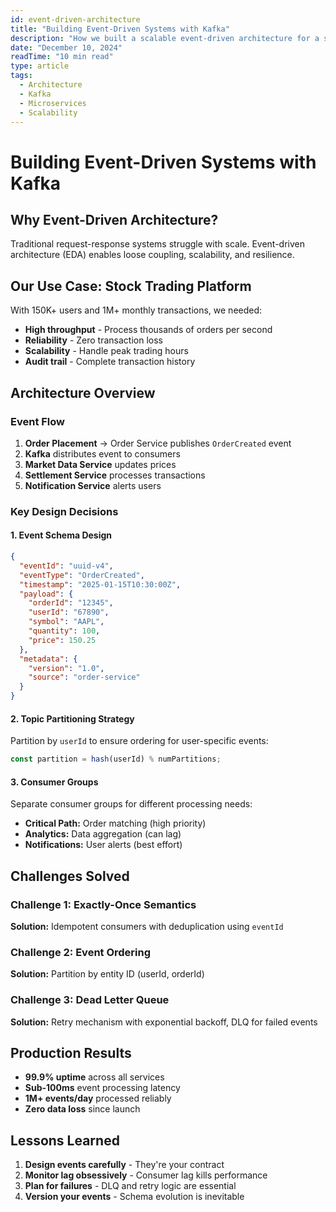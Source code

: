 ```yaml
---
id: event-driven-architecture
title: "Building Event-Driven Systems with Kafka"
description: "How we built a scalable event-driven architecture for a stock trading platform serving 150K+ users with 99.9% uptime."
date: "December 10, 2024"
readTime: "10 min read"
type: article
tags:
  - Architecture
  - Kafka
  - Microservices
  - Scalability
---
```


# Building Event-Driven Systems with Kafka

## Why Event-Driven Architecture?

Traditional request-response systems struggle with scale. Event-driven architecture (EDA) enables loose coupling, scalability, and resilience.

## Our Use Case: Stock Trading Platform

With 150K+ users and 1M+ monthly transactions, we needed:
- **High throughput** - Process thousands of orders per second
- **Reliability** - Zero transaction loss
- **Scalability** - Handle peak trading hours
- **Audit trail** - Complete transaction history

## Architecture Overview

### Event Flow

1. **Order Placement** → Order Service publishes `OrderCreated` event
2. **Kafka** distributes event to consumers
3. **Market Data Service** updates prices
4. **Settlement Service** processes transactions
5. **Notification Service** alerts users

### Key Design Decisions

#### 1. Event Schema Design

```json
{
  "eventId": "uuid-v4",
  "eventType": "OrderCreated",
  "timestamp": "2025-01-15T10:30:00Z",
  "payload": {
    "orderId": "12345",
    "userId": "67890",
    "symbol": "AAPL",
    "quantity": 100,
    "price": 150.25
  },
  "metadata": {
    "version": "1.0",
    "source": "order-service"
  }
}
```

#### 2. Topic Partitioning Strategy

Partition by `userId` to ensure ordering for user-specific events:

```javascript
const partition = hash(userId) % numPartitions;
```

#### 3. Consumer Groups

Separate consumer groups for different processing needs:
- **Critical Path:** Order matching (high priority)
- **Analytics:** Data aggregation (can lag)
- **Notifications:** User alerts (best effort)

## Challenges Solved

### Challenge 1: Exactly-Once Semantics

**Solution:** Idempotent consumers with deduplication using `eventId`

### Challenge 2: Event Ordering

**Solution:** Partition by entity ID (userId, orderId)

### Challenge 3: Dead Letter Queue

**Solution:** Retry mechanism with exponential backoff, DLQ for failed events

## Production Results

- **99.9% uptime** across all services
- **Sub-100ms** event processing latency
- **1M+ events/day** processed reliably
- **Zero data loss** since launch

## Lessons Learned

1. **Design events carefully** - They're your contract
2. **Monitor lag obsessively** - Consumer lag kills performance
3. **Plan for failures** - DLQ and retry logic are essential
4. **Version your events** - Schema evolution is inevitable
